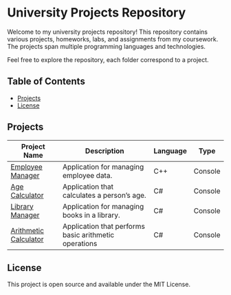 # University Projects Repository

Welcome to my university projects repository! This repository contains various projects, homeworks, labs, and assignments from my coursework. The projects span multiple programming languages and technologies.

Feel free to explore the repository, each folder correspond to a project.

## Table of Contents

- [Projects](#projects)
- [License](#license)

## Projects

| Project Name                                     | Description                                           | Language | Type    |
| ------------------------------------------------ | ----------------------------------------------------- | -------- | ------- |
| [Employee Manager](/employee-managment/)         | Application for managing employee data.               | C++      | Console |
| [Age Calculator](/age-calculator/)               | Application that calculates a person’s age.           | C#       | Console |
| [Library Manager](/library-managment/)           | Application for managing books in a library.          | C#       | Console |
| [Arithmetic Calculator](/arithmetic-calculator/) | Application that performs basic arithmetic operations | C#       | Console |

## License

This project is open source and available under the MIT License.
